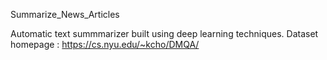 Summarize_News_Articles

Automatic text summmarizer built using deep learning techniques.
Dataset homepage : https://cs.nyu.edu/~kcho/DMQA/ 
